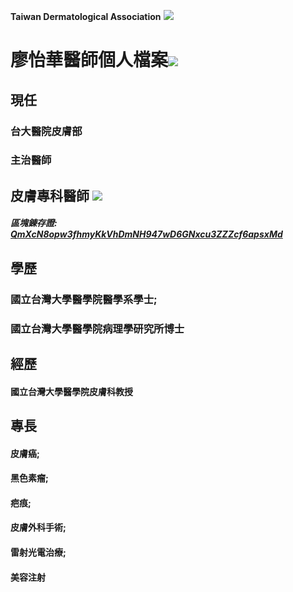 **Taiwan Dermatological Association**
![](https://i.imgur.com/c4PrZud.png)
# 廖怡華醫師個人檔案![](https://i.imgur.com/LwxVHcd.png)


## 現任

### 台大醫院皮膚部 

### 主治醫師 



## 皮膚專科醫師 ![](https://i.imgur.com/JP4b3IN.png)

##### 區塊錬存證: [QmXcN8opw3fhmyKkVhDmNH947wD6GNxcu3ZZZcf6apsxMd](https://explore.ipld.io/#/explore/QmXcN8opw3fhmyKkVhDmNH947wD6GNxcu3ZZZcf6apsxMd)


## 學歷

### 國立台灣大學醫學院醫學系學士;

### 國立台灣大學醫學院病理學研究所博士



## 經歷

#### 國立台灣大學醫學院皮膚科教授



## 專長

#### 皮膚癌;

#### 黑色素瘤;

#### 疤痕;

#### 皮膚外科手術;

#### 雷射光電治療;

#### 美容注射




